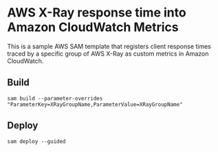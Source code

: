 # AWS X-Ray response time into Amazon CloudWatch Metrics

This is a sample AWS SAM template that registers client response times traced by a specific group of AWS X-Ray as custom metrics in Amazon CloudWatch.

## Build

```
sam build --parameter-overrides "ParameterKey=XRayGroupName,ParameterValue=XRayGroupName"
```

## Deploy

```
sam deploy --guided
```